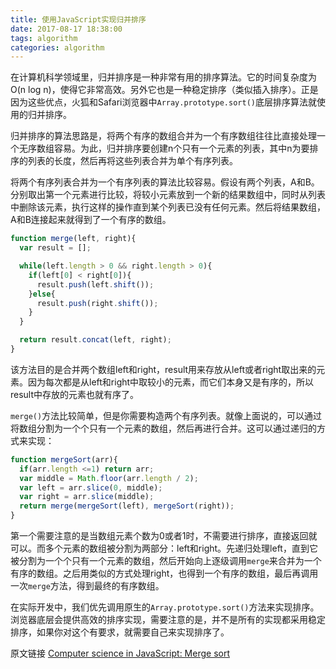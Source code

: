 ```yaml
---
title: 使用JavaScript实现归并排序
date: 2017-08-17 18:38:00
tags: algorithm
categories: algorithm
---
```


在计算机科学领域里，归并排序是一种非常有用的排序算法。它的时间复杂度为O(n log n)，使得它非常高效。另外它也是一种稳定排序（类似插入排序）。正是因为这些优点，火狐和Safari浏览器中`Array.prototype.sort()`底层排序算法就使用的归并排序。

<!-- More -->

归并排序的算法思路是，将两个有序的数组合并为一个有序数组往往比直接处理一个无序数组容易。为此，归并排序要创建n个只有一个元素的列表，其中n为要排序的列表的长度，然后再将这些列表合并为单个有序列表。

将两个有序列表合并为一个有序列表的算法比较容易。假设有两个列表，A和B。分别取出第一个元素进行比较，将较小元素放到一个新的结果数组中，同时从列表中删除该元素，执行这样的操作直到某个列表已没有任何元素。然后将结果数组，A和B连接起来就得到了一个有序的数组。

```javascript
function merge(left, right){
  var result = [];

  while(left.length > 0 && right.length > 0){
    if(left[0] < right[0]){
      result.push(left.shift());
    }else{
      result.push(right.shift());
    }
  }

  return result.concat(left, right);
}
```

该方法目的是合并两个数组left和right，result用来存放从left或者right取出来的元素。因为每次都是从left和right中取较小的元素，而它们本身又是有序的，所以result中存放的元素也就有序了。

`merge()`方法比较简单，但是你需要构造两个有序列表。就像上面说的，可以通过将数组分割为一个个只有一个元素的数组，然后再进行合并。这可以通过递归的方式来实现：

```javascript
function mergeSort(arr){
  if(arr.length <=1) return arr;
  var middle = Math.floor(arr.length / 2);
  var left = arr.slice(0, middle);
  var right = arr.slice(middle);
  return merge(mergeSort(left), mergeSort(right));
}
```

第一个需要注意的是当数组元素个数为0或者1时，不需要进行排序，直接返回就可以。而多个元素的数组被分割为两部分：left和right。先递归处理left，直到它被分割为一个个只有一个元素的数组，然后开始向上逐级调用`merge`来合并为一个有序的数组。之后用类似的方式处理right，也得到一个有序的数组，最后再调用一次`merge`方法，得到最终的有序数组。

在实际开发中，我们优先调用原生的`Array.prototype.sort()`方法来实现排序。浏览器底层会提供高效的排序实现，需要注意的是，并不是所有的实现都采用稳定排序，如果你对这个有要求，就需要自己来实现排序了。

原文链接 [Computer science in JavaScript: Merge sort](https://www.nczonline.net/blog/2012/10/02/computer-science-and-javascript-merge-sort/)
